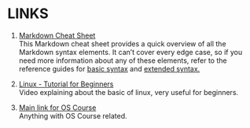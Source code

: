 # LINKS

1. [Markdown Cheat Sheet](https://www.markdownguide.org/cheat-sheet/)<br>
This Markdown cheat sheet provides a quick overview of all the Markdown syntax elements. It can’t cover every edge case, so if you need more information about any of these elements, refer to the reference guides for [basic syntax](https://www.markdownguide.org/basic-syntax) and [extended syntax.](https://www.markdownguide.org/extended-syntax)

2. [Linux - Tutorial for Beginners](https://www.youtube.com/watch?v=BMGixkvJ-6w)<br>
Video explaining about the basic of linux, very useful for beginners.

3. [Main link for OS Course](https://os.vlsm.org/)<br>
Anything with OS Course related.
